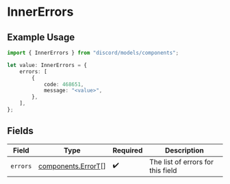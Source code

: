 # InnerErrors

## Example Usage

```typescript
import { InnerErrors } from "discord/models/components";

let value: InnerErrors = {
    errors: [
        {
            code: 468651,
            message: "<value>",
        },
    ],
};
```

## Fields

| Field                                                    | Type                                                     | Required                                                 | Description                                              |
| -------------------------------------------------------- | -------------------------------------------------------- | -------------------------------------------------------- | -------------------------------------------------------- |
| `errors`                                                 | [components.ErrorT](../../models/components/errort.md)[] | :heavy_check_mark:                                       | The list of errors for this field                        |